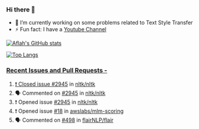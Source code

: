 ### Hi there 👋


<!-- **aflah02/aflah02** is a ✨ _special_ ✨ repository because its `README.md` (this file) appears on your GitHub profile. -->

<!-- Here are some ideas to get you started: -->

- 🔭 I’m currently working on some problems related to Text Style Transfer
- ⚡ Fun fact: I have a [Youtube Channel](https://www.youtube.com/channel/UCwab-Xf38Sd7QsxVPoS0cgA)
<!-- - 👯 I’m looking to collaborate on  -->
<!-- - 🤔 I’m looking for help with ... -->
<!-- - 💬 Ask me about ... -->
<!-- - 📫 How to reach me: ... -->
<!-- - 😄 Pronouns: ... -->

<!--  -->

[![Aflah's GitHub stats](https://github-readme-stats.vercel.app/api?username=aflah02&hide=stars&count_private=true&show_icons=true&theme=dark)](https://github.com/anuraghazra/github-readme-stats)

[![Top Langs](https://github-readme-stats.vercel.app/api/top-langs/?username=aflah02&theme=dark&layout=compact)](https://github.com/anuraghazra/github-readme-stats)
<a href="https://github.com/anuraghazra/github-readme-stats">

 ### Recent Issues and Pull Requests - 
<!--START_SECTION:activity-->
1. ❗️ Closed issue [#2945](https://github.com/nltk/nltk/issues/2945) in [nltk/nltk](https://github.com/nltk/nltk)
2. 🗣 Commented on [#2945](https://github.com/nltk/nltk/issues/2945) in [nltk/nltk](https://github.com/nltk/nltk)
3. ❗️ Opened issue [#2945](https://github.com/nltk/nltk/issues/2945) in [nltk/nltk](https://github.com/nltk/nltk)
4. ❗️ Opened issue [#18](https://github.com/awslabs/mlm-scoring/issues/18) in [awslabs/mlm-scoring](https://github.com/awslabs/mlm-scoring)
5. 🗣 Commented on [#498](https://github.com/flairNLP/flair/issues/498) in [flairNLP/flair](https://github.com/flairNLP/flair)
<!--END_SECTION:activity-->
